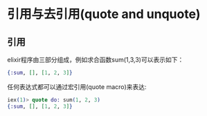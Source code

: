 # 引用与去引用(quote and unquote)

## 引用
elixir程序由三部分组成，例如求合函数sum(1,3,3)可以表示如下：
```elixir
{:sum, [], [1, 2, 3]}
```
任何表达式都可以通过宏引用(quote macro)来表达:
```elixir
iex(1)> quote do: sum(1, 2, 3)
{:sum, [], [1, 2, 3]}
```
